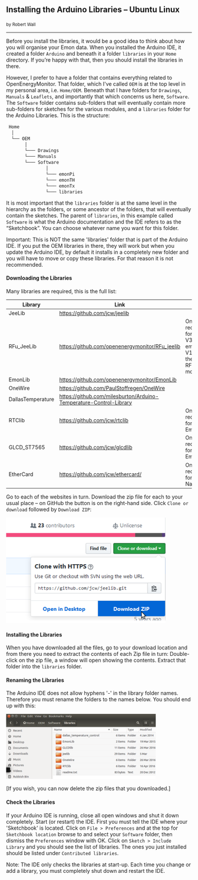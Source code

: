 ## Installing the Arduino Libraries – Ubuntu Linux
<small>by Robert Wall</small>
***

Before you install the libraries, it would be a good idea to think about how you will organise your
Emon data. When you installed the Arduino IDE, it created a folder `Arduino` and beneath it a
folder `libraries` in your `Home` directory. If you’re happy with that, then you should install the
libraries in there.

However, I prefer to have a folder that contains everything related to OpenEnergyMonitor. That
folder, which I've called `OEM` is at the top level in my personal area, i.e. `Home/OEM`. Beneath
that I have folders for `Drawings`, `Manuals` & `Leaflets`, and importantly that which concerns us here,
`Software`. The `Software` folder contains sub-folders that will eventually contain more sub-folders for
sketches for the various modules, and a `libraries` folder for the Arduino Libraries. This is the
structure:

```
 Home
  │
  └── OEM
       │
       └─── Drawings
       └─── Manuals
       └─── Software
               │
               └─── emonPi
               └─── emonTH
               └─── emonTx
               └─── libraries

```

It is most important that the `libraries` folder is at the same level in the hierarchy as the folders, or
some ancestor of the folders, that will eventually contain the sketches. The parent of `libraries`, in
this example called `Software` is what the Arduino documentation and the IDE refers to as the
“Sketchbook”. You can choose whatever name you want for this folder.

<div class="note">

<p>Important: This is NOT the same 'libraries' folder that is part of the Arduino IDE. If you put
the OEM libraries in there, they will work but when you update the Arduino IDE, by default it
installs in a completely new folder and you will have to move or copy these libraries. For that
reason it is not recommended.</p>

</div>

#### Downloading the Libraries

Many libraries are required, this is the full list:

| Library            | Link                                                               | Notes |
|--------------------|--------------------------------------------------------------------|-------|
| JeeLib             | https://github.com/jcw/jeelib                                      |       |
| RFu_JeeLib         | https://github.com/openenergymonitor/RFu_jeelib                    | Only required for emonTx V3.2 and emonTH V1.4 using the RFu328 module.    |
| EmonLib            | https://github.com/openenergymonitor/EmonLib                       |       |
| OneWire            | https://github.com/PaulStoffregen/OneWire                          |       |
| DallasTemperature  | https://github.com/milesburton/Arduino-Temperature-Control-Library |       |
| RTClib             | https://github.com/jcw/rtclib                                      | Only required for EmonGLCD   |
| GLCD_ST7565        | https://github.com/jcw/glcdlib                                     | Only required for EmonGLCD   |
| EtherCard          | https://github.com/jcw/ethercard/                                  | Only required for NanodeRF   |


Go to each of the websites in turn. Download the zip file for each to your usual place – on GitHub
the button is on the right-hand side. Click `Clone or download` followed by `Download ZIP`:

![windows-lib-2](files/windowslib2.png)

#### Installing the Libraries

When you have downloaded all the files, go to your download location and from there you need to
extract the contents of each Zip file in turn: Double-click on the zip file, a window will open
showing the contents. Extract that folder into the `libraries` folder.

#### Renaming the Libraries

The Arduino IDE does not allow hyphens '-' in the library folder names. Therefore you must rename
the folders to the names below. You should end up with this:

![ubuntu-lib-1](files/ubuntulib1.png)

[If you wish, you can now delete the zip files that you downloaded.]

#### Check the Libraries

If your Arduino IDE is running, close all open windows and shut it down completely. Start (or
restart) the IDE. First you must tell the IDE where your 'Sketchbook' is located. Click on `File > Preferences`
and at the top for `Sketchbook location` browse to and select your `Software` folder,
then dismiss the `Preferences` window with OK. Click on `Sketch > Include Library` and you should
see the list of libraries. The ones you just installed should be listed under `Contributed libraries`.

<div class="note">

<p>Note: The IDE only checks the libraries at start-up. Each time you change or add a library, you
must completely shut down and restart the IDE.</p>

</div>